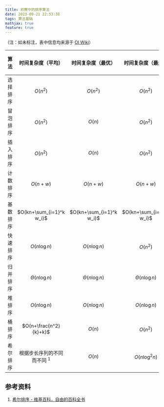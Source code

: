 ```yaml
---
title: 初赛中的排序算法
date: 2023-09-21 22:53:38
tags: 算法基础
mathjax: true
feature: true
---
```


（注：如未标注，表中信息均来源于 [OI Wiki](https://oi.wiki/basic/sort-intro/)）

| 算法 | 时间复杂度（平均） | 时间复杂度（最优） | 时间复杂度（最差） | 稳定性 |
|:---:|:---:|:---:|:---:|:---:|
| 选择排序 | $O(n^2)$ | $O(n^2)$ | $O(n^2)$ | 不稳定 |
| 冒泡排序 | $O(n^2)$ | $O(n)$ | $O(n^2)$ | 稳定 |
| 插入排序 | $O(n^2)$ | $O(n)$ | $O(n^2)$ | 稳定 |
| 计数排序 | $O(n+w)$ | $O(n+w)$ | $O(n+w)$ | 稳定 |
| 基数排序 | $O(kn+\sum_{i=1}^k w_i)$ | $O(kn+\sum_{i=1}^k w_i)$ | $O(kn+\sum_{i=1}^k w_i)$ | 稳定 |
| 快速排序 | $O(n\log n)$ | $O(n\log n)$ | $O(n^2)$ | 不稳定 |
| 归并排序 | $\Theta (n \log n)$ | $\Theta (n \log n)$ | $\Theta (n \log n)$ | 稳定 |
| 堆排序 | $O(n\log n)$ | $O(n\log n)$ | $O(n\log n)$ | 不稳定 |
| 桶排序 | $O(n+\frac{n^2}{k}+k)$ | $O(n)$ | $O(n^2)$ | 稳定 |
| 希尔排序 | 根据步长序列的不同而不同 $^1$ | $O(n)$ | $O(n\log ^2 n)$ | 不稳定 |

## 参考资料

1. [希尔排序 - 维基百科，自由的百科全书](https://zh.wikipedia.org/wiki/%E5%B8%8C%E5%B0%94%E6%8E%92%E5%BA%8F)
